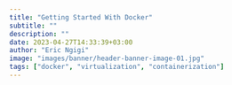 ```yaml
---
title: "Getting Started With Docker"
subtitle: ""
description: ""
date: 2023-04-27T14:33:39+03:00
author: "Eric Ngigi"
image: "images/banner/header-banner-image-01.jpg"
tags: ["docker", "virtualization", "containerization"]
---
```

